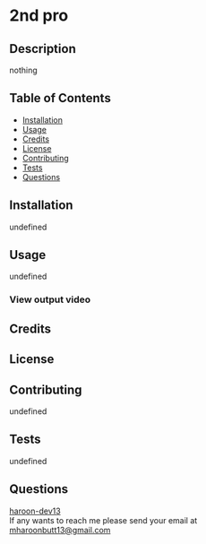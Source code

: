 # 2nd pro
## Description
nothing
## Table of Contents
* [Installation](#installation)
* [Usage](#usage)
* [Credits](#credits)
* [License](#license)
* [Contributing](#contributing)
* [Tests](#tests)
* [Questions](#questions)

## Installation
undefined

## Usage
undefined

### View output video

## Credits

## License

## Contributing
undefined

## Tests
undefined

## Questions
[haroon-dev13](https://github.com/haroon-dev13)   
If any wants to reach me please send your email at mharoonbutt13@gmail.com